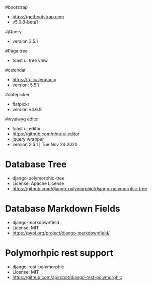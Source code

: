 #bootstrap
- https://getbootstrap.com
- v5.0.0-beta1

#jQuery
- version 3.5.1

#Page tree
- toast ui tree view

#calendar
- https://fullcalendar.io
- version: 5.5.1

#datepicker
- flatpickr
- version v4.6.9

#wysiwyg editor
- toast ui editor
- https://github.com/nhn/tui.editor
- jquery wrapper
- version 2.5.1 | Tue Nov 24 2020

# Database Tree
- django-polymorphic-tree
- License: Apache License
- https://github.com/django-polymorphic/django-polymorphic-tree

# Database Markdown Fields
- django-markdownfield
- License: MIT
- https://pypi.org/project/django-markdownfield/

# Polymorhpic rest support
- django-rest-polymorphic
- License: MIT
- https://github.com/apirobot/django-rest-polymorphic
